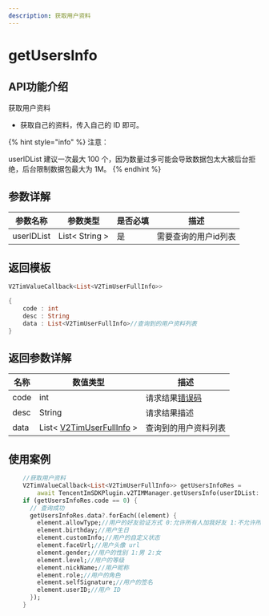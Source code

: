 ```yaml
---
description: 获取用户资料
---
```


# getUsersInfo

## API功能介绍

获取用户资料

* 获取自己的资料，传入自己的 ID 即可。

{% hint style="info" %}
注意：

userIDList 建议一次最大 100 个，因为数量过多可能会导致数据包太大被后台拒绝，后台限制数据包最大为 1M。
{% endhint %}

## 参数详解

| 参数名称       | 参数类型           | 是否必填 | 描述          |
| ---------- | -------------- | ---- | ----------- |
| userIDList | List< String > | 是    | 需要查询的用户id列表 |

## 返回模板

```dart
V2TimValueCallback<List<V2TimUserFullInfo>>

{
    code : int
    desc : String
    data : List<V2TimUserFullInfo>//查询到的用户资料列表
}
```

## 返回参数详解

| 名称   | 数值类型                                          | 描述                                                             |
| ---- | --------------------------------------------- | -------------------------------------------------------------- |
| code | int                                           | 请求结果[错误码](https://cloud.tencent.com/document/product/269/1671) |
| desc | String                                        | 请求结果描述                                                         |
| data | List< [V2TimUserFullInfo](broken-reference) > | 查询到的用户资料列表                                                     |

## 使用案例  &#x20;

```dart
    //获取用户资料
    V2TimValueCallback<List<V2TimUserFullInfo>> getUsersInfoRes =
        await TencentImSDKPlugin.v2TIMManager.getUsersInfo(userIDList: []);//需要查询的用户id列表
    if (getUsersInfoRes.code == 0) {
      // 查询成功
      getUsersInfoRes.data?.forEach((element) {
        element.allowType;//用户的好友验证方式 0:允许所有人加我好友 1:不允许所有人加我好友 2:加我好友需我确认
        element.birthday;//用户生日
        element.customInfo;//用户的自定义状态
        element.faceUrl;//用户头像 url
        element.gender;//用户的性别 1:男 2:女
        element.level;//用户的等级
        element.nickName;//用户昵称
        element.role;//用户的角色
        element.selfSignature;//用户的签名
        element.userID;//用户 ID
      });
    }
```
